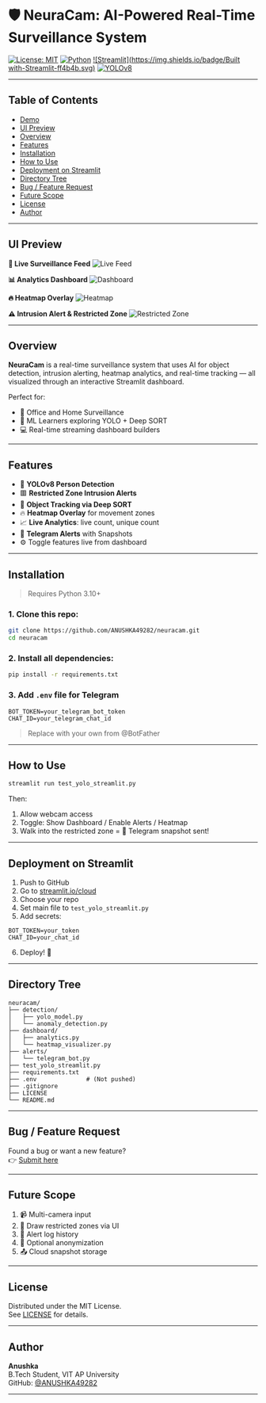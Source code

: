 # 🛡️ NeuraCam: AI-Powered Real-Time Surveillance System

[![License: MIT](https://img.shields.io/badge/License-MIT-blue.svg)](LICENSE)
[![Python](https://img.shields.io/badge/Python-3.11-blue.svg)](https://www.python.org/downloads/)
[![Streamlit](https://img.shields.io/badge/Built with-Streamlit-ff4b4b.svg)](https://streamlit.io/)
[![YOLOv8](https://img.shields.io/badge/Model-YOLOv8-green)](https://github.com/ultralytics/ultralytics)

---

## Table of Contents
- [Demo](#demo)
- [UI Preview](#ui-preview)
- [Overview](#overview)
- [Features](#features)
- [Installation](#installation)
- [How to Use](#how-to-use)
- [Deployment on Streamlit](#deployment-on-streamlit)
- [Directory Tree](#directory-tree)
- [Bug / Feature Request](#bug--feature-request)
- [Future Scope](#future-scope)
- [License](#license)
- [Author](#author)

---

## UI Preview

**🔴 Live Surveillance Feed**
![Live Feed](screenshots/live_feed.png)

**📊 Analytics Dashboard**
![Dashboard](screenshots/dashboard.png)

**🔥 Heatmap Overlay**
![Heatmap](screenshots/heatmap.png)

**⚠️ Intrusion Alert & Restricted Zone**
![Restricted Zone](screenshots/restricted_alert.png)




---

## Overview

**NeuraCam** is a real-time surveillance system that uses AI for object detection, intrusion alerting, heatmap analytics, and real-time tracking — all visualized through an interactive Streamlit dashboard.

Perfect for:
- 🏢 Office and Home Surveillance
- 🧠 ML Learners exploring YOLO + Deep SORT
- 💻 Real-time streaming dashboard builders

---

## Features

- 🎯 **YOLOv8 Person Detection**  
- 🟥 **Restricted Zone Intrusion Alerts**  
- 🔁 **Object Tracking via Deep SORT**  
- 🔥 **Heatmap Overlay** for movement zones  
- 📈 **Live Analytics**: live count, unique count  
- 🚨 **Telegram Alerts** with Snapshots  
- ⚙️ Toggle features live from dashboard  

---

## Installation

> Requires Python 3.10+

### 1. Clone this repo:

```bash
git clone https://github.com/ANUSHKA49282/neuracam.git
cd neuracam
```

### 2. Install all dependencies:

```bash
pip install -r requirements.txt
```

### 3. Add `.env` file for Telegram

```env
BOT_TOKEN=your_telegram_bot_token
CHAT_ID=your_telegram_chat_id
```

> Replace with your own from @BotFather

---

## How to Use

```bash
streamlit run test_yolo_streamlit.py
```

Then:
1. Allow webcam access  
2. Toggle: Show Dashboard / Enable Alerts / Heatmap  
3. Walk into the restricted zone = 📸 Telegram snapshot sent!

---

## Deployment on Streamlit

1. Push to GitHub  
2. Go to [streamlit.io/cloud](https://streamlit.io/cloud)  
3. Choose your repo  
4. Set main file to `test_yolo_streamlit.py`  
5. Add secrets:

```env
BOT_TOKEN=your_token
CHAT_ID=your_chat_id
```

6. Deploy! 🚀

---

## Directory Tree

```text
neuracam/
├── detection/
│   ├── yolo_model.py
│   └── anomaly_detection.py
├── dashboard/
│   ├── analytics.py
│   └── heatmap_visualizer.py
├── alerts/
│   └── telegram_bot.py
├── test_yolo_streamlit.py
├── requirements.txt
├── .env              # (Not pushed)
├── .gitignore
├── LICENSE
└── README.md
```

---

## Bug / Feature Request

Found a bug or want a new feature?  
👉 [Submit here](https://github.com/ANUSHKA49282/neuracam/issues)

---

## Future Scope

1. 📹 Multi-camera input  
2. 🧭 Draw restricted zones via UI  
3. 💾 Alert log history  
4. 🔐 Optional anonymization  
5. 📤 Cloud snapshot storage

---

## License

Distributed under the MIT License.  
See [LICENSE](LICENSE) for details.

---

## Author

**Anushka**  
B.Tech Student, VIT AP University  
GitHub: [@ANUSHKA49282](https://github.com/ANUSHKA49282)

---
